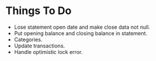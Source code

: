 # Things To Do

* Lose statement open date and make close data not null.
* Put opening balance and closing balance in statement.
* Categories.
* Update transactions.
* Handle optimistic lock error. 